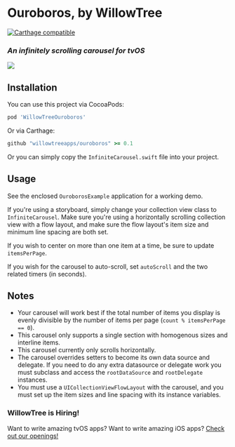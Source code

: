 # Ouroboros, by WillowTree

[![Carthage compatible](https://img.shields.io/badge/Carthage-compatible-4BC51D.svg?style=flat)](https://github.com/Carthage/Carthage)

### *An infinitely scrolling carousel for tvOS*

<img src="https://github.com/willowtreeapps/ouroboros/blob/develop/ouroboros.gif?raw=true">

## Installation

You can use this project via CocoaPods:
```ruby
pod 'WillowTreeOuroboros'
```

Or via Carthage:
```ruby
github "willowtreeapps/ouroboros" >= 0.1
```

Or you can simply copy the `InfiniteCarousel.swift` file into
your project.

## Usage

See the enclosed `OuroborosExample` application for a working demo.

If you're using a storyboard, simply change your collection view class to
`InfiniteCarousel`. Make sure you're using a horizontally scrolling collection
view with a flow layout, and make sure the flow layout's item size and minimum
line spacing are both set.

If you wish to center on more than one item at a time, be sure to update
`itemsPerPage`.

If you wish for the carousel to auto-scroll, set `autoScroll` and the two
related timers (in seconds).

## Notes

* Your carousel will work best if the total number of items you display is evenly
  divisible by the number of items per page (`count % itemsPerPage == 0`).
* This carousel only supports a single section with homogenous sizes and
  interline items.
* This carousel currently only scrolls horizontally.
* The carousel overrides setters to become its own data source and delegate.
  If you need to do any extra datasource or delegate work you must subclass
  and access the `rootDataSource` and `rootDelegate` instances.
* You must use a `UICollectionViewFlowLayout` with the carousel, and you must
  set up the item sizes and line spacing with its instance variables.

### WillowTree is Hiring!

Want to write amazing tvOS apps? Want to write amazing iOS apps?
[Check out our openings!](http://willowtreeapps.com/careers/)
